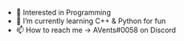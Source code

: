 - 👀 Interested in Programming
- 🌱 I’m currently learning C++ & Python for fun
- 📫 How to reach me -> AVents#0058 on Discord

<!---
AVents2/AVents2 is a ✨ special ✨ repository because its `README.md` (this file) appears on your GitHub profile.
You can click the Preview link to take a look at your changes.
--->
